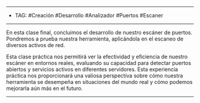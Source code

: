 
-----
- TAG: #Creación #Desarrollo #Analizador #Puertos #Escaner 
-----
En esta clase final, concluimos el desarrollo de nuestro escáner de puertos. Pondremos a prueba nuestra herramienta, aplicándola en el escaneo de diversos activos de red.

Esta clase práctica nos permitirá ver la efectividad y eficiencia de nuestro escáner en entornos reales, evaluando su capacidad para detectar puertos abiertos y servicios activos en diferentes servidores. Esta experiencia práctica nos proporcionará una valiosa perspectiva sobre cómo nuestra herramienta se desempeña en situaciones del mundo real y cómo podemos mejorarla aún más en el futuro.

-----

